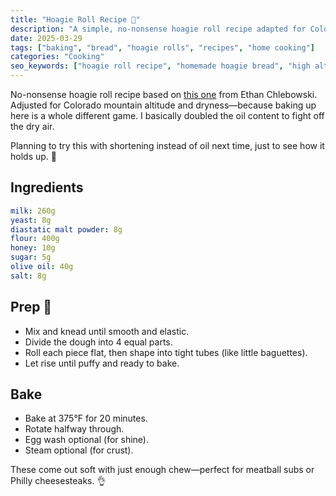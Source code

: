 ```yaml
---
title: "Hoagie Roll Recipe 🥖"
description: "A simple, no-nonsense hoagie roll recipe adapted for Colorado’s dry, high-altitude climate. Based on Ethan Chlebowski’s version, with a personal twist."
date: 2025-03-29
tags: ["baking", "bread", "hoagie rolls", "recipes", "home cooking"]
categories: "Cooking"
seo_keywords: ["hoagie roll recipe", "homemade hoagie bread", "high altitude baking", "easy bread recipe", "colorado baking", "Ethan Chlebowski hoagie"]
---
```


No-nonsense hoagie roll recipe based on [this one](https://www.cookwell.com/recipe/hoagie-rolls) from Ethan Chlebowski. Adjusted for Colorado mountain altitude and dryness—because baking up here is a whole different game. I basically doubled the oil content to fight off the dry air.

Planning to try this with shortening instead of oil next time, just to see how it holds up. 🧪

## Ingredients

```yaml
milk: 260g
yeast: 8g
diastatic malt powder: 8g
flour: 400g
honey: 10g
sugar: 5g
olive oil: 40g
salt: 8g
```

## Prep 🧂

- Mix and knead until smooth and elastic.
- Divide the dough into 4 equal parts.
- Roll each piece flat, then shape into tight tubes (like little baguettes).
- Let rise until puffy and ready to bake.

## Bake

- Bake at 375°F for 20 minutes.
- Rotate halfway through.
- Egg wash optional (for shine).
- Steam optional (for crust).

These come out soft with just enough chew—perfect for meatball subs or Philly cheesesteaks. 👌
